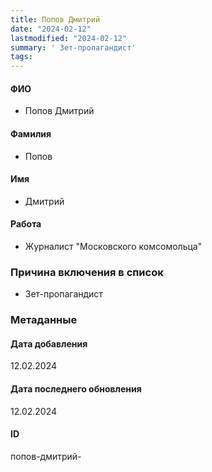 ```yaml
---
title: Попов Дмитрий
date: "2024-02-12"
lastmodified: "2024-02-12"
summary: ' Зет-пропагандист'
tags: 
---
```

<!--# pp2-->
<!--## Фигурант-->
<!--### Личные данные-->
#### ФИО
- Попов Дмитрий
#### Фамилия
- Попов
#### Имя
- Дмитрий
#### Работа
- Журналист "Московского комсомольца"
### Причина включения в список
- Зет-пропагандист
### Метаданные
#### Дата добавления
12.02.2024
#### Дата последнего обновления
12.02.2024
#### ID
попов-дмитрий-
<!--## END;-->
